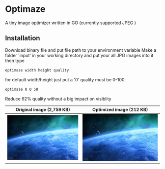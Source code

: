 # Optimaze
A tiny image optimizer written in GO (currently supported JPEG )

## Installation

Download binary file and put file path to your environment variable
Make a folder 'input' in your working directory and put your all JPG images into it
then type
```bash
optimaze width height quality
```
for default width/height just put a '0'
quality must be 0-100

```bash
optimaze 0 0 50
```

Reduce 92% quality without a big impact on visiblity

| Original image (2,759 KB) | Optimized image (212 KB) |
|:--:|:--:|
| ![original](https://github.com/SharifClick/optimaze/blob/master/image.jpg) | ![optimized](https://github.com/SharifClick/optimaze/blob/master/image_reduced.jpg) | 

